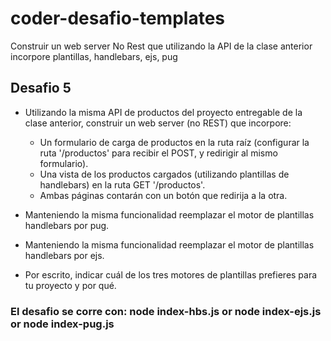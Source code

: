 # coder-desafio-templates
Construir un web server No Rest que utilizando la API de la clase anterior incorpore plantillas, handlebars, ejs, pug

## Desafio 5
- Utilizando la misma API de productos del proyecto entregable de la clase anterior, construir un web server (no REST) que incorpore:
  - Un formulario de carga de productos en la ruta raíz (configurar la ruta '/productos' para recibir el POST, y redirigir al mismo formulario).
  - Una vista de los productos cargados (utilizando plantillas de  handlebars) en la ruta GET '/productos'.
  - Ambas páginas contarán con un botón que redirija a la otra.

- Manteniendo la misma funcionalidad reemplazar el motor de plantillas handlebars por pug.
- Manteniendo la misma funcionalidad reemplazar el motor de plantillas handlebars por ejs.
- Por escrito, indicar cuál de los tres motores de plantillas prefieres para tu proyecto y por qué.

### El desafio se corre con: node index-hbs.js or node index-ejs.js or node index-pug.js